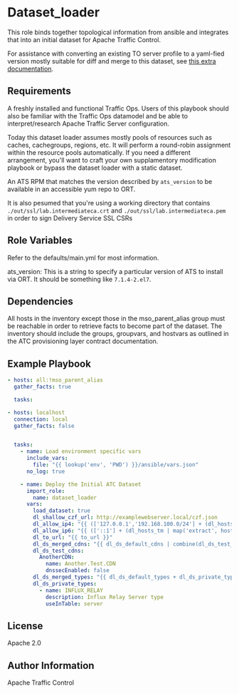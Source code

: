 <!--
    Licensed to the Apache Software Foundation (ASF) under one
    or more contributor license agreements.  See the NOTICE file
    distributed with this work for additional information
    regarding copyright ownership.  The ASF licenses this file
    to you under the Apache License, Version 2.0 (the
    "License"); you may not use this file except in compliance
    with the License.  You may obtain a copy of the License at

      http://www.apache.org/licenses/LICENSE-2.0

    Unless required by applicable law or agreed to in writing,
    software distributed under the License is distributed on an
    "AS IS" BASIS, WITHOUT WARRANTIES OR CONDITIONS OF ANY
    KIND, either express or implied.  See the License for the
    specific language governing permissions and limitations
    under the License.
-->
Dataset_loader
=========

This role binds together topological information from ansible and integrates that into an initial dataset for Apache Traffic Control.

For assistance with converting an existing TO server profile to a yaml-fied version mostly suitable for diff and merge to this dataset, see [this extra documentation](profile.parameter.conversion.md).

Requirements
------------

A freshly installed and functional Traffic Ops.  Users of this playbook should also be familiar with the Traffic Ops datamodel and be able to interpret/research Apache Traffic Server configuration.

Today this dataset loader assumes mostly pools of resources such as caches, cachegroups, regions, etc.  It will perform a round-robin assignment within the resource pools automatically.  If you need a different arrangement, you'll want to craft your own supplamentory modification playbook or bypass the dataset loader with a static dataset.

An ATS RPM that matches the version described by `ats_version` to be available in an accessible yum repo to ORT.

It is also pesumed that you're using a working directory that contains `./out/ssl/lab.intermediateca.crt` and `./out/ssl/lab.intermediateca.pem` in order to sign Delivery Service SSL CSRs

Role Variables
--------------

Refer to the defaults/main.yml for most information.

ats_version: This is a string to specify a particular version of ATS to install via ORT.  It should be something like `7.1.4-2.el7`.

Dependencies
------------

All hosts in the inventory except those in the mso_parent_alias group must be reachable in order to retrieve facts to become part of the dataset.  The inventory should include the groups, groupvars, and hostvars as outlined in the ATC provisioning layer contract documentation.

Example Playbook
----------------
```yaml
- hosts: all:!mso_parent_alias
  gather_facts: true

  tasks:

- hosts: localhost
  connection: local
  gather_facts: false


  tasks:
    - name: Load environment specific vars
      include_vars:
        file: "{{ lookup('env', 'PWD') }}/ansible/vars.json"
      no_log: true

    - name: Deploy the Initial ATC Dataset
      import_role:
        name: dataset_loader
      vars:
        load_dataset: true
        dl_shallow_czf_url: http://examplewebserver.local/czf.json
        dl_allow_ip4: "{{ (['127.0.0.1','192.168.100.0/24'] + (dl_hosts_tm | map('extract', hostvars, ['ansible_default_ipv4', 'address']) | list)) | join(',') }}"
        dl_allow_ip6: "{{ (['::1'] + (dl_hosts_tm | map('extract', hostvars, ['ansible_default_ipv6', 'address']) | list)) | join(',') }}"
        dl_to_url: "{{ to_url }}"
        dl_ds_merged_cdns: "{{ dl_ds_default_cdns | combine(dl_ds_test_cdns) }}"
        dl_ds_test_cdns:
          AnotherCDN:
            name: Another.Test.CDN
            dnssecEnabled: false
        dl_ds_merged_types: "{{ dl_ds_default_types + dl_ds_private_types }}"
        dl_ds_private_types:
          - name: INFLUX_RELAY
            description: Influx Relay Server type
            useInTable: server
```

License
-------

Apache 2.0

Author Information
------------------

Apache Traffic Control
